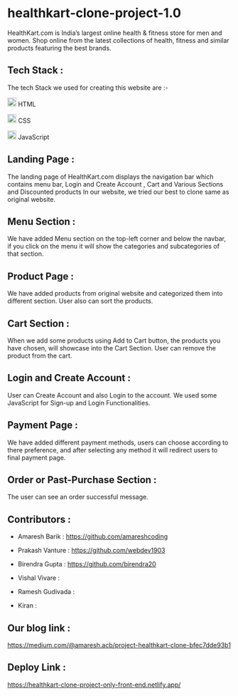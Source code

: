 # healthkart-clone-project-1.0


     
<p >HealthKart.com is India’s largest online health & fitness store for men and women. Shop online from the latest collections of health, fitness and similar products featuring the best brands.</p>
<h2 >Tech Stack :</h2>

<p >The tech Stack we used for creating this website are :-</p>

<p ><img src="https://camo.githubusercontent.com/237fc767e09cfe6129076f3e89080a6b5ac5d2ac0ec717880e57435be932ba15/68747470733a2f2f63646e2d69636f6e732d706e672e666c617469636f6e2e636f6d2f3531322f3232362f3232363236392e706e67" width="20/" data-canonical-src="https://cdn-icons-png.flaticon.com/512/226/226269.png" style="max-width: 100%;"> HTML</p>

<p ><img src="https://camo.githubusercontent.com/809a763f1c8f3497709ff0a974bfe7dd11be4dd7a29085645f8e98fbaa4a26e4/68747470733a2f2f63646e2d69636f6e732d706e672e666c617469636f6e2e636f6d2f3531322f3733322f3733323139302e706e67" width="20" data-canonical-src="https://cdn-icons-png.flaticon.com/512/732/732190.png" style="max-width: 100%;"> CSS</p>

<p ><img src="https://camo.githubusercontent.com/77b9ef5fd4b0a13ff3a0b2eccccefb810efe53205f1a2d9b0b8a03604816b825/68747470733a2f2f63646e2d69636f6e732d706e672e666c617469636f6e2e636f6d2f3531322f313139392f313139393132342e706e67" width="20/" data-canonical-src="https://cdn-icons-png.flaticon.com/512/1199/1199124.png" style="max-width: 100%;"> JavaScript</p>

<h2 >Landing Page :</h2>

<p >The landing page of HealthKart.com displays the navigation bar which contains menu bar, Login and Create Account , Cart and Various Sections and Discounted products
In our website, we tried our best to clone same as original website.</p>

<h2 >Menu Section :</h2>
<p >We have added Menu section on the top-left corner and below the navbar, if you click on the menu it will show the categories and subcategories of that section.</p>

<h2 >Product Page :</h2>
<p >We have added products from original website and categorized them into different section. User also can sort the products.</p>

<h2 >Cart Section :</h2>
<p >When we add some products using Add to Cart button, the products you have chosen, will showcase into the Cart Section. User can remove the product from the cart.</p>

<h2 >Login and Create Account :</h2>
<p >User can Create Account and also Login to the account. We used some JavaScript for Sign-up and Login Functionalities.</p>

<h2 >Payment Page :</h2>
<p >We have added different payment methods, users can choose according to there preference, and after selecting any method it will redirect users to final payment page.</p>

<h2 >Order or Past-Purchase Section :</h2>
<p>The user can see an order successful message.</p>

<h2>Contributors :</h2>
<ul >
     <li>
          <p >Amaresh Barik : <a href="https://github.com/amareshcoding">https://github.com/amareshcoding</a></p>
     </li>
     <li>
          <p >Prakash Vanture : <a href="https://github.com/webdev1903">https://github.com/webdev1903</a></p>
     </li>
     <li>
          <p >Birendra Gupta : <a href="https://github.com/birendra20">https://github.com/birendra20</a></p>
     </li>
     <li>
          <p >Vishal Vivare :</p>
     </li>
     <li>
          <p>Ramesh Gudivada :</p>
     </li>
     <li>
          <p>Kiran :</p>
     </li>
</ul>
<h2 >Our blog link :</h2>
<p >
     <a rel="noreferrer" target="_blank" href="https://medium.com/@amaresh.acb/project-healthkart-clone-bfec7dde93b1" rel="nofollow">https://medium.com/@amaresh.acb/project-healthkart-clone-bfec7dde93b1</a>
</p>

<h2 >Deploy Link :</h2>
<p ><a rel="noreferrer" target="_blank" href="https://healthkart-clone-project-only-front-end.netlify.app/" rel="nofollow">https://healthkart-clone-project-only-front-end.netlify.app/</a></p>
</article>
</div>
</div>
